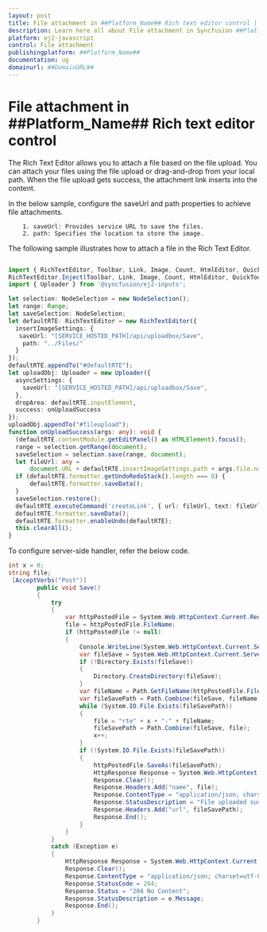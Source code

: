```yaml
---
layout: post
title: File attachment in ##Platform_Name## Rich text editor control | Syncfusion
description: Learn here all about File attachment in Syncfusion ##Platform_Name## Rich text editor control of Syncfusion Essential JS 2 and more.
platform: ej2-javascript
control: File attachment 
publishingplatform: ##Platform_Name##
documentation: ug
domainurl: ##DomainURL##
---
```


# File attachment in ##Platform_Name## Rich text editor control

The Rich Text Editor allows you to attach a file based on the file upload. You can attach your files using the file upload or drag-and-drop from your local path. When the file upload gets success, the attachment link inserts into the content.

In the below sample, configure the saveUrl and path properties to achieve file attachments.

        1. saveUrl: Provides service URL to save the files.
        2. path: Specifies the location to store the image.

The following sample illustrates how to attach a file in the Rich Text Editor.

```ts

import { RichTextEditor, Toolbar, Link, Image, Count, HtmlEditor, QuickToolbar, NodeSelection } from '@syncfusion/ej2-richtexteditor';
RichTextEditor.Inject(Toolbar, Link, Image, Count, HtmlEditor, QuickToolbar, NodeSelection);
import { Uploader } from '@syncfusion/ej2-inputs';

let selection: NodeSelection = new NodeSelection();
let range: Range;
let saveSelection: NodeSelection;
let defaultRTE: RichTextEditor = new RichTextEditor({
  insertImageSettings: {
   saveUrl: "[SERVICE_HOSTED_PATH]/api/uploadbox/Save",
    path: "../Files/"
  }
});
defaultRTE.appendTo("#defaultRTE");
let uploadObj: Uploader = new Uploader({
  asyncSettings: {
    saveUrl: "[SERVICE_HOSTED_PATH]/api/uploadbox/Save",
  },
  dropArea: defaultRTE.inputElement,
  success: onUploadSuccess
});
uploadObj.appendTo("#fileupload");
function onUploadSuccess(args: any): void {
  (defaultRTE.contentModule.getEditPanel() as HTMLElement).focus();
  range = selection.getRange(document);
  saveSelection = selection.save(range, document);
  let fileUrl: any =
      document.URL + defaultRTE.insertImageSettings.path + args.file.name;
  if (defaultRTE.formatter.getUndoRedoStack().length === 0) {
      defaultRTE.formatter.saveData();
  }
  saveSelection.restore();
  defaultRTE.executeCommand('createLink', { url: fileUrl, text: fileUrl, selection: saveSelection });
  defaultRTE.formatter.saveData();
  defaultRTE.formatter.enableUndo(defaultRTE);
  this.clearAll();
}

```

To configure server-side handler, refer the below code.

```c#
int x = 0;
string file;
 [AcceptVerbs("Post")]
        public void Save()
        {
            try
            {
                var httpPostedFile = System.Web.HttpContext.Current.Request.Files["UploadFiles"];
                file = httpPostedFile.FileName;
                if (httpPostedFile != null)
                {
                    Console.WriteLine(System.Web.HttpContext.Current.Server.MapPath("~/Files"));
                    var fileSave = System.Web.HttpContext.Current.Server.MapPath("~/Files");
                    if (!Directory.Exists(fileSave))
                    {
                        Directory.CreateDirectory(fileSave);
                    }
                    var fileName = Path.GetFileName(httpPostedFile.FileName);
                    var fileSavePath = Path.Combine(fileSave, fileName);
                    while (System.IO.File.Exists(fileSavePath))
                    {
                        file = "rte" + x + "-" + fileName;
                        fileSavePath = Path.Combine(fileSave, file);
                        x++;
                    }
                    if (!System.IO.File.Exists(fileSavePath))
                    {
                        httpPostedFile.SaveAs(fileSavePath);
                        HttpResponse Response = System.Web.HttpContext.Current.Response;
                        Response.Clear();
                        Response.Headers.Add("name", file);
                        Response.ContentType = "application/json; charset=utf-8";
                        Response.StatusDescription = "File uploaded succesfully";
                        Response.Headers.Add("url", fileSavePath);
                        Response.End();
                    }
                }
            }
            catch (Exception e)
            {
                HttpResponse Response = System.Web.HttpContext.Current.Response;
                Response.Clear();
                Response.ContentType = "application/json; charset=utf-8";
                Response.StatusCode = 204;
                Response.Status = "204 No Content";
                Response.StatusDescription = e.Message;
                Response.End();
            }
        }
```